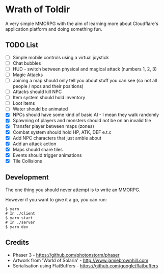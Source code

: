 # Wrath of Toldir

A very simple MMORPG with the aim of learning more about Cloudflare's application platform and doing something fun.

## TODO List

- [ ] Simple mobile controls using a virtual joystick
- [ ] Chat bubbles
- [ ] HUD - switch between physical and magical attack (numbers 1, 2, 3)
- [ ] Magic Attacks
- [ ] Joining a map should only tell you about stuff you can see (so not all people / npcs and their positions)
- [ ] Attacks should kill NPC
- [ ] Item system should hold inventory
- [ ] Loot items
- [ ] Water should be animated
- [X] NPCs should have some kind of basic AI - I mean they walk randomly
- [X] Spawning of players and monsters should not be on an invalid tile
- [X] Transfer player between maps (zones)
- [X] Combat system should hold HP, ATK, DEF e.t.c
- [X] Add NPC characters that just amble about
- [X] Add an attack action
- [X] Maps should share tiles
- [X] Events should trigger animations
- [X] Tile Collisions

## Development

The one thing you should never attempt is to write an MMORPG.

However if you want to give it a go, you can run:

```shell
$ yarn
# In ./client
$ yarn start
# In ./server
$ yarn dev
```

## Credits

* Phaser 3 - https://github.com/photonstorm/phaser
* Artwork from 'World of Solaria' - http://www.jamiebrownhill.com
* Serialisation using FlatBuffers - https://github.com/google/flatbuffers

